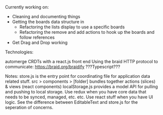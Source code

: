 Currently working on:
* Cleaning and documenting things
* Getting the boards data structure in
  * Refactoring the lists display to use a specific boards
  * Refactoring the remove and add actions to hook up the boards and follow
    references
* Get Drag and Drop working

Technologies:

automerge CRDTs
with a react.js front end
Using the braid HTTP protocol to communicate: https://braid.org/braidify
???Typescript???

Notes:
store.js is the entry point for coordinating file for application data related stuff.
src > components > [folder] bundles together actions (slices) & views (react components)
localStorage.js provides a model API for pulling and pushing to local storage.
Use redux when you have core data that needs to be synced, managed, etc. etc.
Use react stuff when you have UI logic.
See the difference between EditableText
and store.js for the seperation of concerns.

